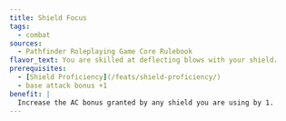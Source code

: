 ```yaml
---
title: Shield Focus
tags:
  - combat
sources:
  - Pathfinder Roleplaying Game Core Rulebook
flavor_text: You are skilled at deflecting blows with your shield.
prerequisites:
  - [Shield Proficiency](/feats/shield-proficiency/)
  - base attack bonus +1
benefit: |
  Increase the AC bonus granted by any shield you are using by 1.
---
```


